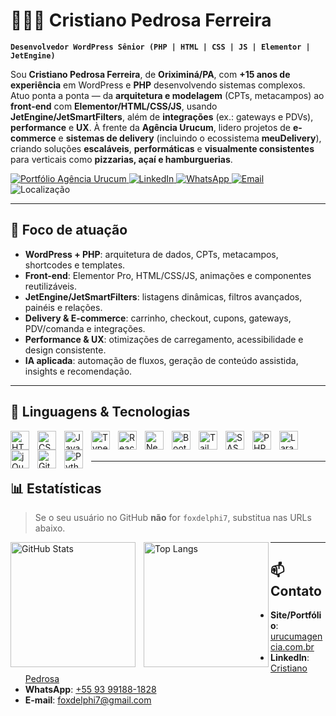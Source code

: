 # 👨🏻‍💻 Cristiano Pedrosa Ferreira

**`Desenvolvedor WordPress Sênior (PHP | HTML | CSS | JS | Elementor | JetEngine)`**

Sou **Cristiano Pedrosa Ferreira**, de **Oriximiná/PA**, com **+15 anos de experiência** em WordPress e **PHP** desenvolvendo sistemas complexos. Atuo ponta a ponta — da **arquitetura e modelagem** (CPTs, metacampos) ao **front-end** com **Elementor/HTML/CSS/JS**, usando **JetEngine/JetSmartFilters**, além de **integrações** (ex.: gateways e PDVs), **performance** e **UX**. À frente da **Agência Urucum**, lidero projetos de **e-commerce** e **sistemas de delivery** (incluindo o ecossistema **meuDelivery**), criando soluções **escaláveis**, **performáticas** e **visualmente consistentes** para verticais como **pizzarias, açaí e hamburguerias**.

<p align="left">
  <a href="https://urucumagencia.com.br" target="_blank">
    <img alt="Portfólio Agência Urucum" title="Acesse o portfólio — Agência Urucum" src="https://img.shields.io/badge/Portf%C3%B3lio-Ag%C3%AAncia%20Urucum-51BEB2?style=for-the-badge&logo=google-chrome&logoColor=white" />
  </a>
  <a href="https://www.linkedin.com/in/cristiano-pedrosa-b3710b157/" target="_blank">
    <img alt="LinkedIn" title="Conecte-se comigo" src="https://img.shields.io/badge/LinkedIn-Cristiano%20Pedrosa-0A66C2?style=for-the-badge&logo=linkedin&logoColor=white" />
  </a>
  <a href="https://wa.me/5593991881828" target="_blank">
    <img alt="WhatsApp" title="Chame no WhatsApp" src="https://img.shields.io/badge/WhatsApp-%2B55%2093%2099188--1828-25D366?style=for-the-badge&logo=whatsapp&logoColor=white" />
  </a>
  <a href="mailto:foxdelphi7@gmail.com" target="_blank">
    <img alt="Email" title="Envie um e-mail" src="https://img.shields.io/badge/Email-foxdelphi7%40gmail.com-DB4437?style=for-the-badge&logo=gmail&logoColor=white" />
  </a>
  <img alt="Localização" title="Oriximiná/PA — Brasil" src="https://img.shields.io/badge/Localiza%C3%A7%C3%A3o-Oriximin%C3%A1%2FPA-5E6AD2?style=for-the-badge&logo=mapbox&logoColor=white" />
</p>

---

## 🚀 Foco de atuação
- **WordPress + PHP**: arquitetura de dados, CPTs, metacampos, shortcodes e templates.
- **Front-end**: Elementor Pro, HTML/CSS/JS, animações e componentes reutilizáveis.
- **JetEngine/JetSmartFilters**: listagens dinâmicas, filtros avançados, painéis e relações.
- **Delivery & E-commerce**: carrinho, checkout, cupons, gateways, PDV/comanda e integrações.
- **Performance & UX**: otimizações de carregamento, acessibilidade e design consistente.
- **IA aplicada**: automação de fluxos, geração de conteúdo assistida, insights e recomendação.

---

## 🧰 Linguagens & Tecnologias

<img align="left" alt="HTML" title="HTML" width="30px" style="padding-right:10px;" src="https://cdn.jsdelivr.net/gh/devicons/devicon@latest/icons/html5/html5-original.svg"/>
<img align="left" alt="CSS" title="CSS" width="30px" style="padding-right:10px;" src="https://cdn.jsdelivr.net/gh/devicons/devicon@latest/icons/css3/css3-original.svg"/>
<img align="left" alt="JavaScript" title="JavaScript" width="30px" style="padding-right:10px;" src="https://cdn.jsdelivr.net/gh/devicons/devicon@latest/icons/javascript/javascript-original.svg"/>
<img align="left" alt="TypeScript" title="TypeScript" width="30px" style="padding-right:10px;" src="https://cdn.jsdelivr.net/gh/devicons/devicon@latest/icons/typescript/typescript-original.svg"/>
<img align="left" alt="React" title="React" width="30px" style="padding-right:10px;" src="https://cdn.jsdelivr.net/gh/devicons/devicon@latest/icons/react/react-original.svg"/>
<img align="left" alt="Next.js" title="Next.js" width="30px" style="padding-right:10px;" src="https://cdn.jsdelivr.net/gh/devicons/devicon@latest/icons/nextjs/nextjs-original.svg"/>
<img align="left" alt="Bootstrap" title="Bootstrap" width="30px" style="padding-right:10px;" src="https://cdn.jsdelivr.net/gh/devicons/devicon@latest/icons/bootstrap/bootstrap-original.svg"/>
<img align="left" alt="Tailwind" title="Tailwind CSS" width="30px" style="padding-right:10px;" src="https://cdn.jsdelivr.net/gh/devicons/devicon@latest/icons/tailwindcss/tailwindcss-original.svg"/>
<img align="left" alt="SASS" title="SASS" width="30px" style="padding-right:10px;" src="https://cdn.jsdelivr.net/gh/devicons/devicon@latest/icons/sass/sass-original.svg"/>
<img align="left" alt="PHP" title="PHP" width="30px" style="padding-right:10px;" src="https://cdn.jsdelivr.net/gh/devicons/devicon@latest/icons/php/php-original.svg"/>
<img align="left" alt="Laravel" title="Laravel" width="30px" style="padding-right:10px;" src="https://cdn.jsdelivr.net/gh/devicons/devicon@latest/icons/laravel/laravel-original.svg"/>
<img align="left" alt="jQuery" title="jQuery" width="30px" style="padding-right:10px;" src="https://cdn.jsdelivr.net/gh/devicons/devicon@latest/icons/jquery/jquery-original.svg"/>
<img align="left" alt="Git" title="Git" width="30px" style="padding-right:10px;" src="https://cdn.jsdelivr.net/gh/devicons/devicon@latest/icons/git/git-original.svg"/>
<img align="left" alt="Python" title="Python" width="30px" style="padding-right:10px;" src="https://cdn.jsdelivr.net/gh/devicons/devicon@latest/icons/python/python-original.svg"/>

<br/>
<br/>

---

## 📊 Estatísticas

> Se o seu usuário no GitHub **não** for `foxdelphi7`, substitua nas URLs abaixo.

<p>
  <img
    align="left"
    alt="GitHub Stats"
    height="200"
    style="padding-right:10px;"
    src="https://github-readme-stats.vercel.app/api?username=foxdelphi7&show_icons=true&theme=tokyonight&include_all_commits=true&locale=pt-br"
  />

  <img
    align="left"
    alt="Top Langs"
    height="200"
    src="https://github-readme-stats.vercel.app/api/top-langs/?username=foxdelphi7&theme=tokyonight&layout=compact&custom_title=Tecnologias&langs_count=9"
  />
</p>

---

## 📫 Contato
- **Site/Portfólio**: [urucumagencia.com.br](https://urucumagencia.com.br)
- **LinkedIn**: [Cristiano Pedrosa](https://www.linkedin.com/in/cristiano-pedrosa-b3710b157/)
- **WhatsApp**: [+55 93 99188-1828](https://wa.me/5593991881828)
- **E-mail**: <foxdelphi7@gmail.com>
